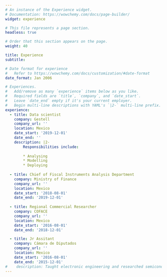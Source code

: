 ```yaml
---
# An instance of the Experience widget.
# Documentation: https://wowchemy.com/docs/page-builder/
widget: experience

# This file represents a page section.
headless: true

# Order that this section appears on the page.
weight: 40

title: Experience
subtitle:

# Date format for experience
#   Refer to https://wowchemy.com/docs/customization/#date-format
date_format: Jan 2006

# Experiences.
#   Add/remove as many `experience` items below as you like.
#   Required fields are `title`, `company`, and `date_start`.
#   Leave `date_end` empty if it's your current employer.
#   Begin multi-line descriptions with YAML's `|2-` multi-line prefix.
experience:
  - title: Data scientist
    company: Gestell
    company_url: ''
    location: Mexico
    date_start: '2019-12-01'
    date_end: ''
    description: |2-
        Responsibilities include:
        
        * Analysing
        * Modelling
        * Deploying
        
  - title: Chief of Fiscal Instruments Analysis Department
    company: Ministry of Finance
    company_url: ''
    location: Mexico
    date_start: '2018-08-01'
    date_end: '2019-12-01'
    
  - title: Regional Commercial Researcher
    company: COFACE
    company_url: ''
    location: Mexico
    date_start: '2016-08-01'
    date_end: '2018-12-01'

  - title: Jr Assitant
    company: Cámara de Diputados
    company_url: ''
    location: Mexico
    date_start: '2016-08-01'
    date_end: '2015-12-01'
#    description: Taught electronic engineering and researched semiconductor physics.
---
```

